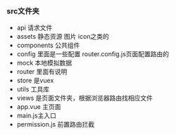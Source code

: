 ### src文件夹
- api 请求文件
- assets 静态资源 图片 icon之类的
- components 公共组件
- config 里面是一些配置 router.config.js页面配置路由的
- mock 本地模拟数据
- router 里面有说明
- store 是vuex
- utils 工具库
- views 是页面文件夹，根据浏览器路由找相应文件
- app.vue 主页面
- main.js主入口
- permission.js 前置路由拦截 
